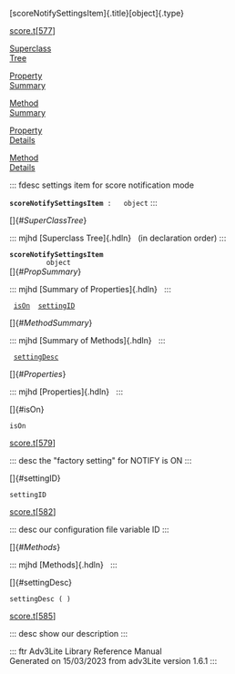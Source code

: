[scoreNotifySettingsItem]{.title}[object]{.type}

[score.t](../file/score.t.html)\[[577](../source/score.t.html#577)\]

[Superclass\
Tree](#_SuperClassTree_)

[Property\
Summary](#_PropSummary_)

[Method\
Summary](#_MethodSummary_)

[Property\
Details](#_Properties_)

[Method\
Details](#_Methods_)

::: fdesc
settings item for score notification mode

**`scoreNotifySettingsItem`**` :   object`
:::

[]{#_SuperClassTree_}

::: mjhd
[Superclass Tree]{.hdln}   (in declaration order)
:::

**`scoreNotifySettingsItem`**\
`         object`\
[]{#_PropSummary_}

::: mjhd
[Summary of Properties]{.hdln}  
:::

` `[`isOn`](#isOn)`  `[`settingID`](#settingID)`  `

[]{#_MethodSummary_}

::: mjhd
[Summary of Methods]{.hdln}  
:::

` `[`settingDesc`](#settingDesc)`  `

[]{#_Properties_}

::: mjhd
[Properties]{.hdln}  
:::

[]{#isOn}

`isOn`

[score.t](../file/score.t.html)\[[579](../source/score.t.html#579)\]

::: desc
the \"factory setting\" for NOTIFY is ON
:::

[]{#settingID}

`settingID`

[score.t](../file/score.t.html)\[[582](../source/score.t.html#582)\]

::: desc
our configuration file variable ID
:::

[]{#_Methods_}

::: mjhd
[Methods]{.hdln}  
:::

[]{#settingDesc}

`settingDesc ( )`

[score.t](../file/score.t.html)\[[585](../source/score.t.html#585)\]

::: desc
show our description
:::

::: ftr
Adv3Lite Library Reference Manual\
Generated on 15/03/2023 from adv3Lite version 1.6.1
:::
